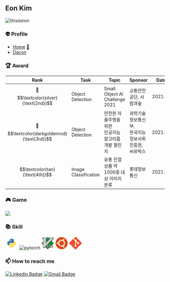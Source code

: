 
## Eon Kim
<p align="left"> <img src="https://komarev.com/ghpvc/?username=thisisiron" alt="thisisiron" /> </p>

### 👽 Profile
- [Home](https://thisisiron.github.io/) [🏡](https://thisisiron.github.io/)
- [Dacon](https://dacon.io/myprofile/90663/home)

### 🏆 Award

| Rank | Task | Topic | Sponsor | Date |
|------|-------|------|---------|------|
| $$\text{🥈}$$ $$\textcolor{silver}{\text{2nd}}$$         | Object<br>Detection     | Small Object AI Challenge 2021                       | 교통안전공단, 사람과숲                                   | 2021.12 |
| $$\text{🥉}$$ $$\textcolor{darkgoldenrod}{\text{3rd}}$$  | Object<br>Detection     | 안전한 자율주행을 위한 <br>인공지능 알고리즘 개발 챌린지 | 과학기술정보통신부,<br>한국지능정보사회진흥원,<br> 씨유박스  | 2021.12 |
| $$\textcolor{tan}{\text{4th}}$$            | Image<br>Classification | 유통 진열 상품 약 1000종 대상 이미지 분류               | 롯데정보통신                                | 2021.03 |

### 🎮 Game
<img align="center" src="http://mazassumnida.wtf/api/v2/generate_badge?boj=simpleisthebest"/>


### 📚 Skill
<p align="left">
  <img src="https://raw.githubusercontent.com/github/explore/80688e429a7d4ef2fca1e82350fe8e3517d3494d/topics/python/python.png" alt="python" width="40" height="40"/>
  <img src="https://www.vectorlogo.zone/logos/pytorch/pytorch-icon.svg" alt="pytorch" width="40" height="40"/>
  
  <img src="https://github.com/devicons/devicon/blob/master/icons/vim/vim-original.svg" width="40" height="40"/> 
  <img src="https://github.com/devicons/devicon/blob/master/icons/ubuntu/ubuntu-plain.svg" alt="linux" width="40" height="40"/>
  <img src="https://github.com/devicons/devicon/blob/master/icons/git/git-original.svg" width="40" height="40"/> 
</p>

### 📫 How to reach me
[![Linkedin Badge](https://img.shields.io/badge/-LinkedIn-blue?style=flat-square&logo=Linkedin&logoColor=white&link=https://www.linkedin.com/in/gyeong-hyeon-kim-3aa89817a/)](https://www.linkedin.com/in/%EC%9D%B4%EC%96%B8-%EA%B9%80-16a96415a/)
[![Gmail Badge](https://img.shields.io/badge/Gmail-d14836?style=flat-square&logo=Gmail&logoColor=white&link=mailto:leonardkkh@gmail.com)](mailto:kimiron518@gmail.com)
